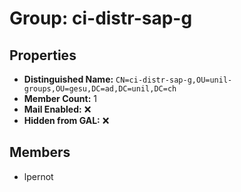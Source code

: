 # Group: ci-distr-sap-g

## Properties

- **Distinguished Name:** `CN=ci-distr-sap-g,OU=unil-groups,OU=gesu,DC=ad,DC=unil,DC=ch`
- **Member Count:** 1
- **Mail Enabled:** ❌
- **Hidden from GAL:** ❌

## Members

- lpernot
